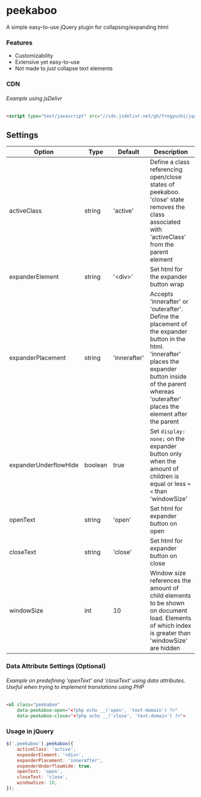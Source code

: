 # peekaboo
A simple easy-to-use jQuery plugin for collapsing/expanding html

### Features

- Customizability
- Extensive yet easy-to-use
- Not made to *just* collapse text elements

### CDN
###### Example using jsDelivr
```html
<script type="text/javascript" src="//cdn.jsdelivr.net/gh/frogyushi/jquery-peekaboo@master/jquery.peekaboo.min.js"></script>
```

## Settings
| Option | Type | Default | Description |
|---|---|---|---|
| activeClass | string | 'active' | Define a class referencing open/close states of peekaboo. 'close' state removes the class associated with 'activeClass' from the parent element |
| expanderElement | string | '\<div\>' | Set html for the expander button wrap |
| expanderPlacement | string | 'innerafter' | Accepts 'innerafter' or 'outerafter'. Define the placement of the expander button in the html. 'innerafter' places the expander button inside of the parent whereas 'outerafter' places the element after the parent |
| expanderUnderflowHide | boolean | true | Set `display: none;` on the expander button only when the amount of children is equal or less `=<` than 'windowSize' |
| openText | string | 'open' | Set html for expander button on open |
| closeText | string | 'close' | Set html for expander button on close |
| windowSize | int | 10 | Window size references the amount of child elements to be shown on document load. Elements of which index is greater than 'windowSize' are hidden |                                                |

### Data Attribute Settings (Optional)
###### Example on predefining 'openText' and 'closeText' using data attributes. Useful when trying to implement translations using PHP
```html
<ul class="peekaboo"
    data-peekaboo-open="<?php echo __('open', 'text-domain') ?>"
    data-peekaboo-close="<?php echo __('close', 'text-domain') ?>">
```

### Usage in jQuery
```js
$('.peekaboo').peekaboo({
    activeClass: 'active',
    expanderElement: '<div>',
    expanderPlacement: 'innerafter',
    expanderUnderflowHide: true,
    openText: 'open',
    closeText: 'close',
    windowSize: 10,
});
```

